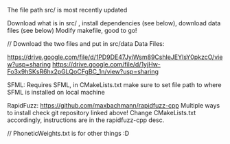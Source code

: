 The file path src/ is most recently updated 

Download what is in src/ , install dependencies (see below), download data files (see below)
Modify makefile, good to go!

// Download the two files and put in src/data
Data Files:

https://drive.google.com/file/d/1PD9DE47JyiWsm89CshleJEYIsY0pkzcO/view?usp=sharing
https://drive.google.com/file/d/1yjHw-Fo3x9hSKsR6hx2pGLQoCFgBC_1n/view?usp=sharing

SFML:
Requires SFML, in CMakeLists.txt make sure to set file path to where SFML is installed on local machine

RapidFuzz:
https://github.com/maxbachmann/rapidfuzz-cpp
Multiple ways to install check git repository linked above!
Change CMakeLists.txt accordingly, instructions are in the rapidfuzz-cpp desc.
  
// PhoneticWeights.txt is for other things :D

